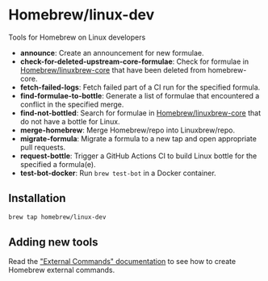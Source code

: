 # Homebrew/linux-dev

Tools for Homebrew on Linux developers

+ **announce**: Create an announcement for new formulae.
+ **check-for-deleted-upstream-core-formulae**: Check for formulae in [Homebrew/linuxbrew-core][linuxbrew-core] that have been deleted from homebrew-core.
+ **fetch-failed-logs**: Fetch failed part of a CI run for the specified formula.
+ **find-formulae-to-bottle**: Generate a list of formulae that encountered a conflict in the specified  merge.
+ **find-not-bottled**: Search for formulae in [Homebrew/linuxbrew-core][linuxbrew-core] that do not have a bottle for Linux.
+ **merge-homebrew**: Merge Homebrew/repo into Linuxbrew/repo.
+ **migrate-formula**: Migrate a formula to a new tap and open appropriate pull requests.
+ **request-bottle**: Trigger a GitHub Actions CI to build Linux bottle for the specified a formula(e).
+ **test-bot-docker**: Run `brew test-bot` in a Docker container.

## Installation

```sh
brew tap homebrew/linux-dev
```

## Adding new tools

Read the ["External Commands" documentation](https://docs.brew.sh/External-Commands) to see how to create Homebrew external commands.

[linuxbrew-core]: https://github.com/Homebrew/linuxbrew-core
